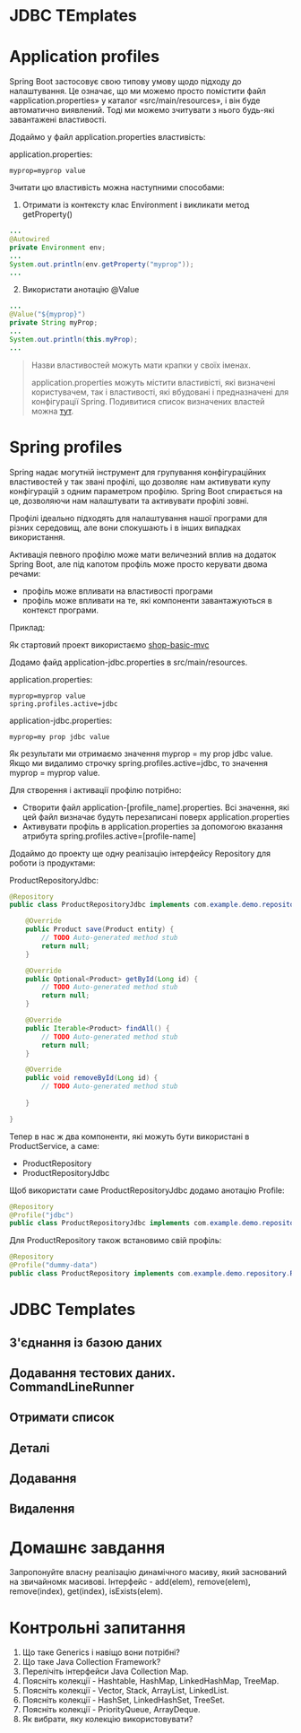 # JDBC TEmplates

# Application profiles

Spring Boot застосовує свою типову умову щодо підходу до налаштування. Це означає, що ми можемо просто помістити файл «application.properties» у каталог «src/main/resources», і він буде автоматично виявлений. Тоді ми можемо зчитувати з нього будь-які завантажені властивості.

Додаймо у файл application.properties властивість:

application.properties:
```
myprop=myprop value
```

Зчитати цю властивість можна наступними способами:

1. Отримати із контексту клас Environment і викликати метод getProperty()

```java
...
@Autowired
private Environment env;
...
System.out.println(env.getProperty("myprop"));
...
```

2. Використати анотацію @Value

```java
...
@Value("${myprop}")
private String myProp;
...
System.out.println(this.myProp);
...
```

> Назви властивостей можуть мати крапки у своїх іменах.
> 
> application.properties можуть містити властивісті, які визначені користувачем, так і властивості, які вбудовані і предназначені для конфігурації Spring. Подивитися список визначених властей можна [тут](https://docs.spring.io/spring-boot/docs/current/reference/html/appendix-application-properties.html).

# Spring profiles

Spring надає могутній інструмент для групування конфігураційних властивостей у так звані профілі, що дозволяє нам активувати купу конфігурацій з одним параметром профілю. Spring Boot спирається на це, дозволяючи нам налаштувати та активувати профілі зовні.

Профілі ідеально підходять для налаштування нашої програми для різних середовищ, але вони спокушають і в інших випадках використання.

Активація певного профілю може мати величезний вплив на додаток Spring Boot, але під капотом профіль може просто керувати двома речами:

- профіль може впливати на властивості програми
- профіль може впливати на те, які компоненти завантажуються в контекст програми.

Приклад:

Як стартовий проект використаємо [shop-basic-mvc](https://github.com/endlesskwazar/spring-examples/tree/shop-basic-mvc)

Додамо файд application-jdbc.properties в src/main/resources.

application.properties:
```
myprop=myprop value
spring.profiles.active=jdbc
```

application-jdbc.properties:
```
myprop=my prop jdbc value
```

Як результати ми отримаємо значення myprop = my prop jdbc value. Якщо ми видалимо строчку spring.profiles.active=jdbc, то значення myprop = myprop value.

Для створення і активації профілю потрібно:
- Створити файл application-[profile_name].properties. Всі значення, які цей файл визначає будуть перезаписані поверх application.properties
- Активувати профіль в application.properties за допомогою вказання атрибута spring.profiles.active=[profile-name]

Додаймо до проекту ще одну реалізацію інтерфейсу Repository для роботи із продуктами:

ProductRepositoryJdbc:
```java
@Repository
public class ProductRepositoryJdbc implements com.example.demo.repository.Repository<Product, Long> {

	@Override
	public Product save(Product entity) {
		// TODO Auto-generated method stub
		return null;
	}

	@Override
	public Optional<Product> getById(Long id) {
		// TODO Auto-generated method stub
		return null;
	}

	@Override
	public Iterable<Product> findAll() {
		// TODO Auto-generated method stub
		return null;
	}

	@Override
	public void removeById(Long id) {
		// TODO Auto-generated method stub
		
	}

}
```

Тепер в нас ж два компоненти, які можуть бути використані в ProductService, а саме:
- ProductRepository
- ProductRepositoryJdbc

Щоб використати саме ProductRepositoryJdbc додамо анотацію Profile:

```java
@Repository
@Profile("jdbc")
public class ProductRepositoryJdbc implements com.example.demo.repository.Repository<Product, Long> {
```

Для ProductRepository також встановимо свій профіль:

```java
@Repository
@Profile("dummy-data")
public class ProductRepository implements com.example.demo.repository.Repository<Product, Long> {
```

# JDBC Templates

## З'єднання із базою даних

## Додавання тестових даних. CommandLineRunner

## Отримати список

## Деталі

## Додавання

## Видалення

# Домашнє завдання

Запропонуйте власну реалізацію динамічного масиву, який заснований на звичайномк масивові. Інтерфейс - add(elem), remove(elem), remove(index), get(index), isExists(elem).

# Контрольні запитання

1. Що таке Generics і навіщо вони потрібні?
2. Що таке Java Collection Framework?
3. Перелічіть інтерфейси Java Collection Map.
4. Поясніть колекції - Hashtable, HashMap, LinkedHashMap, TreeMap.
4. Поясніть колекції - Vector, Stack, ArrayList, LinkedList.
4. Поясніть колекції - HashSet, LinkedHashSet, TreeSet.
4. Поясніть колекції - PriorityQueue, ArrayDeque.
4. Як вибрати, яку колекцію використовувати?